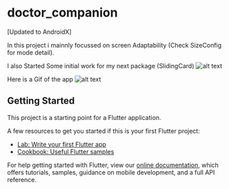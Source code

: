 # doctor_companion

[Updated to AndroidX]

In this project i mainnly focussed on screen Adaptability (Check SizeConfig for mode detail).

I also Started Some initial work for my next package (SlidingCard)
![alt text](https://github.com/PavieOlivier/doctor-appointment-flutter/raw/master/image/image.png)

Here is a Gif of the app
![alt text](https://github.com/PavieOlivier/doctor-appointment-flutter/raw/master/image/demo.gif)

## Getting Started

This project is a starting point for a Flutter application.

A few resources to get you started if this is your first Flutter project:

- [Lab: Write your first Flutter app](https://flutter.dev/docs/get-started/codelab)
- [Cookbook: Useful Flutter samples](https://flutter.dev/docs/cookbook)

For help getting started with Flutter, view our
[online documentation](https://flutter.dev/docs), which offers tutorials,
samples, guidance on mobile development, and a full API reference.
